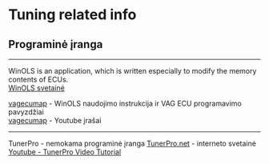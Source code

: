 # Tuning related info

## Programinė įranga
***
WinOLS is an application, which is written especially to modify the memory contents of ECUs.<br>
[WinOLS svetainė](https://www.evc.de/en/product/ols/software/)

[vagecumap](https://sites.google.com/site/vagecumap/2-winols-guide) - WinOLS naudojimo instrukcija ir VAG ECU programavimo pavyzdžiai<br>
[vagecumap](https://www.youtube.com/playlist?list=PLxYpxtRjTQYJie-xnCH_Unx4l65Cu6W-r) - Youtube įrašai<br>
***
TunerPro - nemokama programinė įranga
[TunerPro.net](http://www.tunerpro.net/) - interneto svetainė
[Youtube - TunerPro Video Tutorial](https://www.youtube.com/playlist?list=PLiVpvgq8w2uEkzzLg6AGjGBu8AUp4cEjo)







